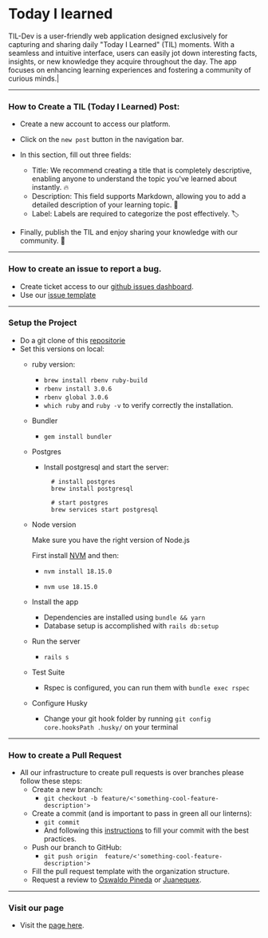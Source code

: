 # Today I learned
TIL-Dev is a user-friendly web application designed exclusively for capturing and sharing daily "Today I Learned" (TIL) moments. With a seamless and intuitive interface, users can easily jot down interesting facts, insights, or new knowledge they acquire throughout the day. The app focuses on enhancing learning experiences and fostering a community of curious minds.|

<hr />

### How to Create a TIL (Today I Learned) Post:
- Create a new account to access our platform.
- Click on the `new post` button in the navigation bar.
- In this section, fill out three fields:
  - Title: We recommend creating a title that is completely descriptive, enabling anyone to understand the topic you've learned about instantly. 🔥
  - Description: This field supports Markdown, allowing you to add a detailed description of your learning topic. 💬
  - Label: Labels are required to categorize the post effectively. 🏷️

- Finally, publish the TIL and enjoy sharing your knowledge with our community. 🚀
<hr />

### How to create an issue to report a bug.
- Create ticket access to our [github issues dashboard](https://github.com/OswaldoPineda/Today_I_learned/issues).
- Use our [issue template](ISSUE_TEMPLATE.md)
<hr />

### Setup the Project
- Do a git clone of this [repositorie](https://github.com/OswaldoPineda/Today_I_learned)
- Set this versions on local:
  - ruby version:
    - `brew install rbenv ruby-build`
    - `rbenv install 3.0.6`
    - `rbenv global 3.0.6`
    - `which ruby` and `ruby -v` to verify correctly the installation.

  - Bundler
    - `gem install bundler`

  - Postgres
    - Install postgresql and start the server:
      ```
        # install postgres
        brew install postgresql

        # start postgres
        brew services start postgresql
      ```

  - Node version

      Make sure you have the right version of Node.js

      First install [NVM](https://github.com/nvm-sh/nvm#installing-and-updating) and then:

      - `nvm install 18.15.0`

      - `nvm use 18.15.0`

  - Install the app
    - Dependencies are installed using `bundle && yarn`
    - Database setup is accomplished with `rails db:setup`

  - Run the server
    -   `rails s`

  - Test Suite
    - Rspec is configured, you can run them with `bundle exec rspec`

  - Configure Husky
    - Change your git hook folder by running `git config core.hooksPath .husky/` on your terminal

<hr />

### How to create a Pull Request

- All our infrastructure to create pull requests is over branches please follow these steps:
  - Create a new branch:
    - `git checkout -b feature/<'something-cool-feature-description'>`
  - Create a commit (and is important to pass in green all our linterns):
    - `git commit`
    - And following this [instructions](COMMIT_TEMPLATE.md) to fill your commit with the best practices.
  - Push our branch to GitHub:
    - `git push origin  feature/<'something-cool-feature-description'>`
  - Fill the pull request template with the organization structure.
  - Request a review to [Oswaldo Pineda](https://github.com/OswaldoPineda) or [Juanequex](https://github.com/juanequex).

<hr/>

### Visit our page
- Visit the [page here](https://www.til-dev.com/).
